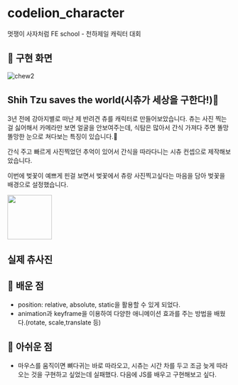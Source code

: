 # codelion_character
멋쟁이 사자처럼 FE school - 천하제일 캐릭터 대회

## 📍 구현 화면
![chew2](https://user-images.githubusercontent.com/78894678/163403667-ddce14b1-abce-4696-9016-b85d344e2482.gif)



## Shih Tzu saves the world(시츄가 세상을 구한다!)🐶

3년 전에 강아지별로 떠난 제 반려견 츄를 캐릭터로 만들어보았습니다.
츄는 사진 찍는 걸 싫어해서 카메라만 보면 얼굴을 안보여주는데, 식탐은 많아서 간식 가져다 주면 똘망똘망한 눈으로 쳐다보는 특징이 있습니다.👀

간식 주고 빠르게 사진찍었던 추억이 있어서 간식을 따라다니는 시츄 컨셉으로 제작해보았습니다.

이번에 벚꽃이 예쁘게 핀걸 보면서 벚꽃에서 츄랑 사진찍고싶다는 마음을 담아 벚꽃을 배경으로 설정했습니다.


<img src="https://user-images.githubusercontent.com/78894678/163407451-6cf74845-99c0-4b5a-80a8-aecca63e0a77.jpg" width="100"/>

실제 츄사진
---

## 📍 배운 점
- position: relative, absolute, static을 활용할 수 있게 되었다.
- animation과 keyframe을 이용하여 다양한 애니메이션 효과를 주는 방법을 배웠다.(rotate, scale,translate 등)


## 📍 아쉬운 점
- 마우스를 움직이면 뼈다귀는 바로 따라오고, 시츄는 시간 차를 두고 조금 늦게 따라오는 것을 구현하고 싶었는데 실패했다.
다음에 JS를 배우고 구현해보고 싶다.


